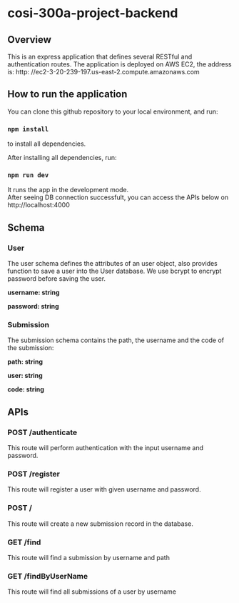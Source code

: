 # cosi-300a-project-backend

## Overview
This is an express application that defines several RESTful and authentication routes. The application is deployed on AWS EC2, the address is:
http: //ec2-3-20-239-197.us-east-2.compute.amazonaws.com

## How to run the application
You can clone this github repository to your local environment, and run:

### `npm install`

to install all dependencies.

After installing all dependencies, run:
### `npm run dev`
It runs the app in the development mode.<br />
After seeing DB connection successfult, you can access the APIs below on http://localhost:4000


## Schema
### User

The user schema defines the attributes of an user object, also provides function to save a user into the User database. We use bcrypt to encrypt password before saving the user.

**username: string**

**password: string**

### Submission

The submission schema contains the path, the username and the code of the submission:

**path: string**

**user: string**

**code: string**


## APIs

### POST /authenticate
This route will perform authentication with the input username and password.

### POST /register
This route will register a user with given username and password.

### POST /
This route will create a new submission record in the database.

### GET /find
This route will find a submission by username and path

### GET /findByUserName
This route will find all submissions of a user by username

